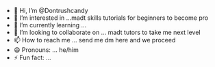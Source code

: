 - 👋 Hi, I’m @Dontrushcandy
- 👀 I’m interested in ...madt skills tutorials for beginners to become pro
- 🌱 I’m currently learning ... 
- 💞️ I’m looking to collaborate on ... madt tutors to take me next level 
- 📫 How to reach me ... send me dm here and we proceed 
- 😄 Pronouns: ... he/him
- ⚡ Fun fact: ... 

<!---
Dontrushcandy/Dontrushcandy is a ✨ special ✨ repository because its `README.md` (this file) appears on your GitHub profile.
You can click the Preview link to take a look at your changes.
--->
